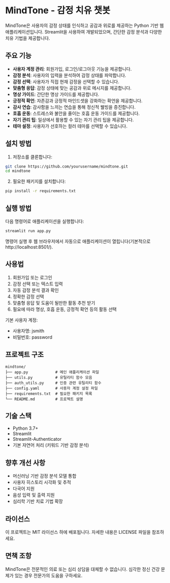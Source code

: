 # MindTone - 감정 치유 챗봇

MindTone은 사용자의 감정 상태를 인식하고 공감과 위로를 제공하는 Python 기반 웹 애플리케이션입니다. Streamlit을 사용하여 개발되었으며, 간단한 감정 분석과 다양한 치유 기법을 제공합니다.

## 주요 기능

- **사용자 계정 관리**: 회원가입, 로그인/로그아웃 기능을 제공합니다.
- **감정 분석**: 사용자의 입력을 분석하여 감정 상태를 파악합니다.
- **감정 선택**: 사용자가 직접 현재 감정을 선택할 수 있습니다.
- **맞춤형 응답**: 감정 상태에 맞는 공감과 위로 메시지를 제공합니다.
- **명상 가이드**: 간단한 명상 가이드를 제공합니다.
- **긍정적 확언**: 자존감과 긍정적 마인드셋을 강화하는 확언을 제공합니다.
- **감사 연습**: 감사함을 느끼는 연습을 통해 정신적 웰빙을 증진합니다.
- **호흡 운동**: 스트레스와 불안을 줄이는 호흡 운동 가이드를 제공합니다.
- **자기 관리 팁**: 일상에서 활용할 수 있는 자기 관리 팁을 제공합니다.
- **테마 설정**: 사용자가 선호하는 컬러 테마를 선택할 수 있습니다.

## 설치 방법

1. 저장소를 클론합니다:
```bash
git clone https://github.com/yourusername/mindtone.git
cd mindtone
```

2. 필요한 패키지를 설치합니다:
```bash
pip install -r requirements.txt
```

## 실행 방법

다음 명령어로 애플리케이션을 실행합니다:
```bash
streamlit run app.py
```

명령어 실행 후 웹 브라우저에서 자동으로 애플리케이션이 열립니다(기본적으로 http://localhost:8501/).

## 사용법

1. 회원가입 또는 로그인
2. 감정 선택 또는 텍스트 입력
3. 자동 감정 분석 결과 확인
4. 정확한 감정 선택
5. 맞춤형 응답 및 도움이 될만한 활동 추천 받기
6. 필요에 따라 명상, 호흡 운동, 긍정적 확언 등의 활동 선택

기본 사용자 계정:
- 사용자명: jsmith
- 비밀번호: password

## 프로젝트 구조

```
mindtone/
├── app.py            # 메인 애플리케이션 파일
├── utils.py          # 유틸리티 함수 모음
├── auth_utils.py     # 인증 관련 유틸리티 함수
├── config.yaml       # 사용자 계정 설정 파일
├── requirements.txt  # 필요한 패키지 목록
└── README.md         # 프로젝트 설명
```

## 기술 스택

- Python 3.7+
- Streamlit
- Streamlit-Authenticator
- 기본 자연어 처리 (키워드 기반 감정 분석)

## 향후 개선 사항

- 머신러닝 기반 감정 분석 모델 통합
- 사용자 히스토리 시각화 및 추적
- 다국어 지원
- 음성 입력 및 출력 지원
- 심리학 기반 치료 기법 확장

## 라이선스

이 프로젝트는 MIT 라이선스 하에 배포됩니다. 자세한 내용은 LICENSE 파일을 참조하세요.

## 면책 조항

MindTone은 전문적인 의료 또는 심리 상담을 대체할 수 없습니다. 심각한 정신 건강 문제가 있는 경우 전문가의 도움을 구하세요. 